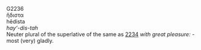 G2236  
ἥδιστα  
hēdista  
*hay‘-dis-tah*  
Neuter plural of the superlative of the same as [2234](g2234) *with*
*great* *pleasure:* - most (very) gladly.  
